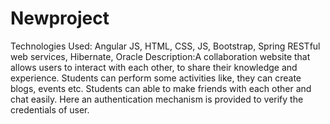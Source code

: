 # Newproject
Technologies Used: Angular JS, HTML, CSS, JS, Bootstrap, Spring RESTful web services, Hibernate, Oracle
Description:A collaboration website that allows users to interact with each other, to share their knowledge and experience. Students can perform some activities like, they can create blogs, events etc. Students can able to make friends with each other and chat easily. Here an authentication mechanism is provided to verify the credentials of user.
